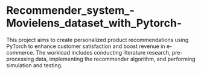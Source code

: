 # Recommender_system_-Movielens_dataset_with_Pytorch-
This project aims to create personalized product recommendations using PyTorch to enhance customer satisfaction and boost revenue in e-commerce. The workload includes conducting literature research, pre-processing data, implementing the recommender algorithm, and performing simulation and testing. 
